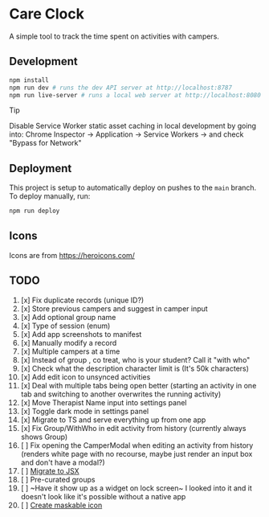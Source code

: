 # Care Clock

A simple tool to track the time spent on activities with campers.

## Development

```bash
npm install
npm run dev # runs the dev API server at http://localhost:8787
npm run live-server # runs a local web server at http://localhost:8080
```

> [!TIP]
> Disable Service Worker static asset caching in local development by going into:
> Chrome Inspector -> Application -> Service Workers -> and check "Bypass for Network"

## Deployment

This project is setup to automatically deploy on pushes to the `main` branch. To deploy manually, run:

```bash
npm run deploy
```

## Icons

Icons are from https://heroicons.com/

## TODO

1. [x] Fix duplicate records (unique ID?)
2. [x] Store previous campers and suggest in camper input
3. [x] Add optional group name
4. [x] Type of session (enum)
5. [x] Add app screenshots to manifest
6. [x] Manually modify a record
7. [x] Multiple campers at a time
8. [x] Instead of group , co treat, who is your student? Call it "with who"
9. [x] Check what the description character limit is (It's 50k characters)
10. [x] Add edit icon to unsynced activities
11. [x] Deal with multiple tabs being open better (starting an activity in one tab and switching to another overwrites the running activity)
12. [x] Move Therapist Name input into settings panel
13. [x] Toggle dark mode in settings panel
14. [x] Migrate to TS and serve everything up from one app
15. [x] Fix Group/WithWho in edit activity from history (currently always shows Group)
16. [ ] Fix opening the CamperModal when editing an activity from history (renders white page with no recourse, maybe just render an input box and don't have a modal?)
17. [ ] [Migrate to JSX](https://preactjs.com/guide/v10/getting-started/#setting-up-jsx)
18. [ ] Pre-curated groups
19. [ ] ~Have it show up as a widget on lock screen~ I looked into it and it doesn't look like it's possible without a native app
20. [ ] [Create maskable icon](https://web.dev/articles/maskable-icon)
